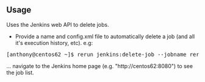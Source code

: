 Usage
-----

Uses the Jenkins web API to delete jobs.

* Provide a name and config.xml file to automatically delete a job (and all it's execution history, etc). e.g:
<pre>
[anthony@centos62 ~]$ rerun jenkins:delete-job --jobname rerun-hello-world
</pre>
... navigate to the Jenkins home page (e.g. "http://centos62:8080") to see the job list.
